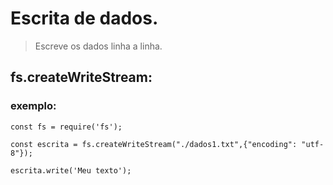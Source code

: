 # Escrita de dados.
>Escreve os dados linha a linha.
## fs.createWriteStream:
### exemplo:
```
const fs = require('fs');

const escrita = fs.createWriteStream("./dados1.txt",{"encoding": "utf-8"});

escrita.write('Meu texto');
```
